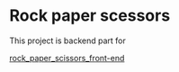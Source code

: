 # Rock paper scessors

This project is backend part for

[rock_paper_scissors_front-end](https://github.com/lsarkisov/rock_paper_scissors_front-end)